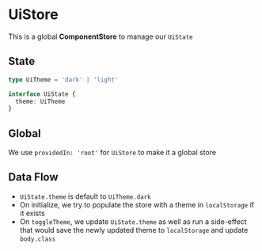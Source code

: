 # UiStore

This is a global **ComponentStore** to manage our `UiState`

## State

```ts
type UiTheme = 'dark' | 'light'

interface UiState {
  theme: UiTheme
}
```

## Global

We use `providedIn: 'root'` for `UiStore` to make it a global store

## Data Flow

- `UiState.theme` is default to `UiTheme.dark`
- On initialize, we try to populate the store with a theme in `localStorage` if it exists
- On `toggleTheme`, we update `UiState.theme` as well as run a side-effect that would save the newly updated theme
  to `localStorage` and update `body.class`
